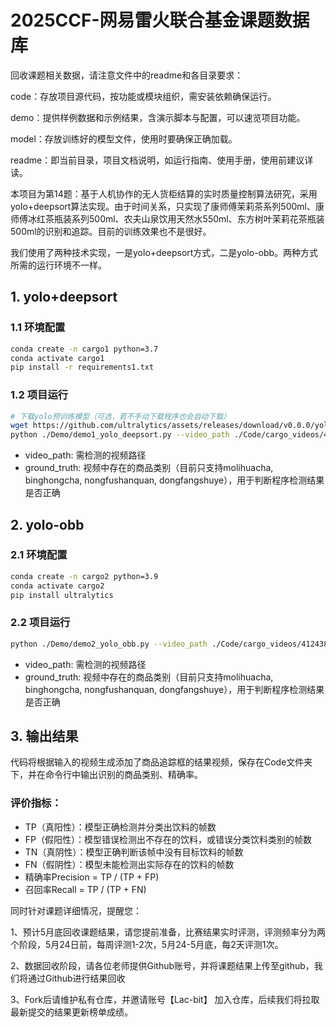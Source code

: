 # 2025CCF-网易雷火联合基金课题数据库

回收课题相关数据，请注意文件中的readme和各目录要求：

code：存放项目源代码，按功能或模块组织，需安装依赖确保运行。

demo：提供样例数据和示例结果，含演示脚本与配置，可以速览项目功能。

model：存放训练好的模型文件，使用时要确保正确加载。

readme：即当前目录，项目文档说明，如运行指南、使用手册，使用前建议详读。

本项目为第14题：基于人机协作的无人货柜结算的实时质量控制算法研究，采用yolo+deepsort算法实现。由于时间关系，只实现了康师傅茉莉茶系列500ml、康师傅冰红茶瓶装系列500ml、农夫山泉饮用天然水550ml、东方树叶茉莉花茶瓶装500ml的识别和追踪。目前的训练效果也不是很好。

我们使用了两种技术实现，一是yolo+deepsort方式，二是yolo-obb。两种方式所需的运行环境不一样。

## 1. yolo+deepsort
### 1.1 环境配置
```bash
conda create -n cargo1 python=3.7
conda activate cargo1
pip install -r requirements1.txt
```

### 1.2 项目运行
```bash
# 下载yolo预训练模型（可选，若不手动下载程序也会自动下载）
wget https://github.com/ultralytics/assets/releases/download/v0.0.0/yolov5lu.pt -O ./Model/yolov5lu.pt
python ./Demo/demo1_yolo_deepsort.py --video_path ./Code/cargo_videos/4124382722695262447.mp4 --ground_truth binghongcha
```
- video_path: 需检测的视频路径
- ground_truth: 视频中存在的商品类别（目前只支持molihuacha, binghongcha, nongfushanquan, dongfangshuye），用于判断程序检测结果是否正确

## 2. yolo-obb
### 2.1 环境配置
```bash
conda create -n cargo2 python=3.9
conda activate cargo2
pip install ultralytics
```

### 2.2 项目运行
```bash
python ./Demo/demo2_yolo_obb.py --video_path ./Code/cargo_videos/4124382499356963766.mp4 --ground_truth molihuacha
```
- video_path: 需检测的视频路径
- ground_truth: 视频中存在的商品类别（目前只支持molihuacha, binghongcha, nongfushanquan, dongfangshuye），用于判断程序检测结果是否正确

## 3. 输出结果
代码将根据输入的视频生成添加了商品追踪框的结果视频，保存在Code文件夹下，并在命令行中输出识别的商品类别、精确率。

### 评价指标：

- TP（真阳性）：模型正确检测并分类出饮料的帧数 
- FP（假阳性）：模型错误检测出不存在的饮料，或错误分类饮料类别的帧数
- TN（真阴性）：模型正确判断该帧中没有目标饮料的帧数
- FN（假阴性）：模型未能检测出实际存在的饮料的帧数
- 精确率Precision = TP / (TP + FP)
- 召回率Recall = TP / (TP + FN)



同时针对课题详细情况，提醒您：​

1、预计5月底回收课题结果，请您提前准备，比赛结果实时评测，评测频率分为两个阶段，5月24日前，每周评测1-2次，5月24-5月底，每2天评测1次。

2、数据回收阶段，请各位老师提供Github账号，并将课题结果上传至github，我们将通过Github进行结果回收

3、Fork后请维护私有仓库，并邀请账号【Lac-bit】 加入仓库，后续我们将拉取最新提交的结果更新榜单成绩。
